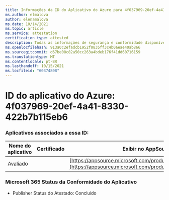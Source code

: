```yaml
---
title: Informações da ID do Aplicativo do Azure para 4f037969-20ef-4a41-8330-422b7b115eb6
ms.author: elmalova
author: elenamalova
ms.date: 10/14/2021
ms.topic: article
ms.service: attestation
certification_type: attested
description: Todas as informações de segurança e conformidade disponíveis para 4f037969-20ef-4a41-8330-422b7b115eb6.
ms.openlocfilehash: 913a0c2efadcb1952f0835ff3c4b0aeae40ab866
ms.sourcegitcommit: d67be08c82a50cc263a4bdeb176f41dd60716159
ms.translationtype: MT
ms.contentlocale: pt-BR
ms.lasthandoff: 10/15/2021
ms.locfileid: "60374808"
---
```

# <a name="azure-app-id-4f037969-20ef-4a41-8330-422b7b115eb6"></a>ID do aplicativo do Azure: 4f037969-20ef-4a41-8330-422b7b115eb6


### <a name="apps-associated-with-this-id"></a>Aplicativos associados a essa ID:
| **Nome do aplicativo** | **Certificado** | **Exibir no AppSource** |
|--------------|---------------|-----------------------|
| [Avaliado](https://docs.microsoft.com/microsoft-365-app-certification/forward/WA200003123) |  | [https://appsource.microsoft.com/product/office/WA200003123](https://appsource.microsoft.com/product/office/WA200003123) |

### <a name="microsoft-365-app-compliance-status"></a>Microsoft 365 Status da Conformidade do Aplicativo
- Publisher Status do Atestado: Concluído
